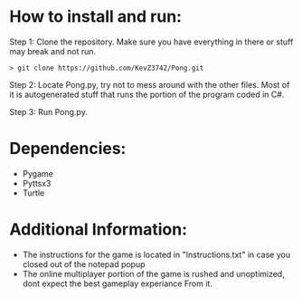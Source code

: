 # How to install and run:

Step 1: Clone the repository. Make sure you have everything in there or stuff may break and not run.

`> git clone https://github.com/KevZ3742/Pong.git`

Step 2: Locate Pong.py, try not to mess around with the other files. Most of it is autogenerated stuff that runs the portion of the program coded in C#.

Step 3: Run Pong.py.

# Dependencies:
- Pygame
- Pyttsx3
- Turtle

# Additional Information:
- The instructions for the game is located in "Instructions.txt" in case you closed out of the notepad popup 
- The online multiplayer portion of the game is rushed and unoptimized, dont expect the best gameplay experiance
  From it.